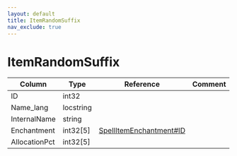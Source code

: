 ```yaml
---
layout: default
title: ItemRandomSuffix
nav_exclude: true
---
```

# ItemRandomSuffix

| Column | Type | Reference | Comment |
|--------|------|-----------|---------|
|ID|int32|||
|Name_lang|locstring|||
|InternalName|string|||
|Enchantment|int32[5]|[SpellItemEnchantment#ID](SpellItemEnchantment)||
|AllocationPct|int32[5]|||
